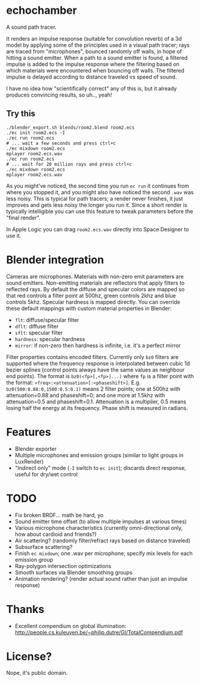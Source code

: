 # echochamber

A sound path tracer.

It renders an impulse response (suitable for convolution reverb) of a 3d model
by applying some of the principles used in a visual path tracer; rays are
traced from "microphones", bounced randomly off walls, in hope of hitting a
sound emitter. When a path to a sound emitter is found, a filtered impulse is
added to the impulse response where the filtering based on which materials were
encountered when bouncing off walls. The filtered impulse is delayed according
to distance traveled vs speed of sound.

I have no idea how "scientifically correct" any of this is, but it already
produces convincing results, so uh.., yeah!

## Try this
```
./blender_export.sh blends/room2.blend room2.ecs
./ec init room2.ecs -I
./ec run room2.ecs
# ... wait a few seconds and press ctrl+c
./ec mixdown room2.ecs
mplayer room2.ecs.wav
./ec run room2.ecs
# ... wait for 20 million rays and press ctrl+c
./ec mixdown room2.ecs
mplayer room2.ecs.wav
```

As you might've noticed, the second time you run `ec run` it continues from
where you stopped it, and you might also have noticed the second `.wav` was
less noisy. This is typical for path tracers; a render never finishes, it just
improves and gets less noisy the longer you run it. Since a short render is
typically intelligible you can use this feature to tweak parameters before the
"final render".

In Apple Logic you can drag `room2.ecs.wav` directly into Space Designer to use
it.

# Blender integration

Cameras are microphones. Materials with non-zero emit parameters are sound emitters. Non-emitting materials are reflectors that apply filters to reflected rays. By default the diffuse and specular colors are mapped so that red controls a filter point at 500hz, green controls 2khz and blue controls 5khz. Specular hardness is mapped directly. You can override these default mappings with custom material properties in Blender:
 - `flt`: diffuse/specular filter
 - `dflt`: diffuse filter
 - `sflt`: specular filter
 - `hardness`: specular hardness
 - `mirror`: if non-zero then hardness is infinite, i.e. it's a perfect mirror

Filter properties contains encoded filters. Currently only `bz0` filters are supported where the frequency
response is interpolated between cubic 1d bezier splines (control points always have the same values as neighbour end points). The format is `bz0(<fp>[,<fp>]...)` where `fp` is a filter point with the format:
`<freq>:<attenuation>[:<phaseshift>]`. E.g. `bz0(500:0.88:0,1500:0.5:0.1)` means 2 filter points;
one at 500hz with attenuation=0.88 and phaseshift=0; and one more at 1.5khz with attenuation=0.5 and phaseshift=0.1. Attenuation is a multiplier, 0.5 means losing half the energy at its frequency. Phase shift is measured in radians.


# Features
- Blender exporter
- Multiple microphones and emission groups (similar to light groups in LuxRender)
- "Indirect only" mode (`-I` switch to `ec init`); discards direct response, useful for dry/wet control

# TODO
 - Fix broken BRDF... math be hard, yo
 - Sound emitter time offset (to allow multiple impulses at various times)
 - Various microphone characteristics (currently omni-directional only, how about cardioid and friends?)
 - Air scattering? (randomly filter/refract rays based on distance traveled)
 - Subsurface scattering?
 - Finish `ec mixdown`; one .wav per microphone; specify mix levels for each emission group
 - Ray-polygon intersection optimizations
 - Smooth surfaces via Blender smoothing groups
 - Animation rendering? (render actual sound rather than just an impulse response)

# Thanks
 - Excellent compendium on global illumination: http://people.cs.kuleuven.be/~philip.dutre/GI/TotalCompendium.pdf

# License?
Nope, it's public domain.
